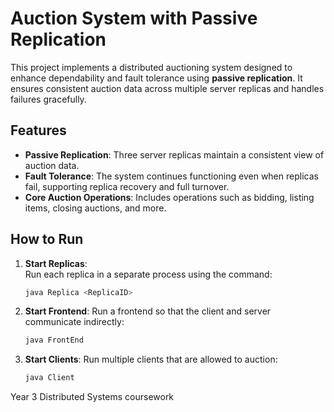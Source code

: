 # Auction System with Passive Replication

This project implements a distributed auctioning system designed to enhance dependability and fault tolerance using **passive replication**. It ensures consistent auction data across multiple server replicas and handles failures gracefully.

## Features
- **Passive Replication**: Three server replicas maintain a consistent view of auction data.
- **Fault Tolerance**: The system continues functioning even when replicas fail, supporting replica recovery and full turnover.
- **Core Auction Operations**: Includes operations such as bidding, listing items, closing auctions, and more.

## How to Run
1. **Start Replicas**:  
   Run each replica in a separate process using the command:  
   ```bash
   java Replica <ReplicaID>
   ```
2. **Start Frontend**:
   Run a frontend so that the client and server communicate indirectly:
   ```bash
   java FrontEnd
   ```
3. **Start Clients**:
   Run multiple clients that are allowed to auction:
   ```bash
   java Client
   ```

Year 3 Distributed Systems coursework
